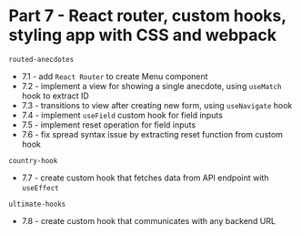 # Part 7 - React router, custom hooks, styling app with CSS and webpack

`routed-anecdotes`

- 7.1 - add `React Router` to create Menu component
- 7.2 - implement a view for showing a single anecdote, using `useMatch` hook to extract ID
- 7.3 - transitions to view after creating new form, using `useNavigate` hook
- 7.4 - implement `useField` custom hook for field inputs
- 7.5 - implement reset operation for field inputs
- 7.6 - fix spread syntax issue by extracting reset function from custom hook

`country-hook`

- 7.7 - create custom hook that fetches data from API endpoint with `useEffect`

`ultimate-hooks`

- 7.8 - create custom hook that communicates with any backend URL
